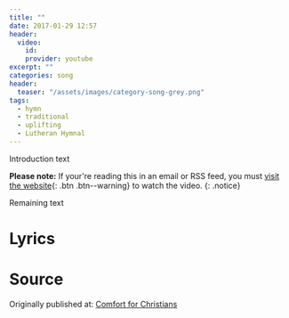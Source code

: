 ```yaml
---
title: ""
date: 2017-01-29 12:57
header:
  video:
    id:
    provider: youtube
excerpt: ""
categories: song
header:
  teaser: "/assets/images/category-song-grey.png"
tags:
  - hymn
  - traditional
  - uplifting
  - Lutheran Hymnal
---
```

Introduction text

**Please note:** If your're reading this in an email or RSS feed, you must [visit the website](/songs/){: .btn .btn--warning} to watch the video.
{: .notice}

Remaining text

# Lyrics

# Source

<div>Originally published at: <a href='http://www.alecsatin.com/'>Comfort for Christians</a></div>
